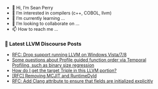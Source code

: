 - 👋 Hi, I’m Sean Perry
- 👀 I’m interested in compilers (c++, COBOL, llvm)
- 🌱 I’m currently learning ...
- 💞️ I’m looking to collaborate on ...
- 📫 How to reach me ...

<!---
s66perry/s66perry is a ✨ special ✨ repository because its `README.md` (this file) appears on your GitHub profile.
You can click the Preview link to take a look at your changes.
--->
### 📕 Latest LLVM Discourse Posts

<!-- DISCOURSE-LLVM:START -->
- [RFC: Drop support running LLVM on Windows Vista/7/8](https://discourse.llvm.org/t/rfc-drop-support-running-llvm-on-windows-vista-7-8/80619#post_14)
- [Some questions about Profile guided function order via Temporal Profiling, such as binary size regression](https://discourse.llvm.org/t/some-questions-about-profile-guided-function-order-via-temporal-profiling-such-as-binary-size-regression/80513#post_5)
- [How do I get the target Triple in this LLVM portion?](https://discourse.llvm.org/t/how-do-i-get-the-target-triple-in-this-llvm-portion/80636#post_1)
- [[RFC] Removing MCJIT and RuntimeDyld](https://discourse.llvm.org/t/rfc-removing-mcjit-and-runtimedyld/80464#post_17)
- [RFC: Add Clang attribute to ensure that fields are initialized explicitly](https://discourse.llvm.org/t/rfc-add-clang-attribute-to-ensure-that-fields-are-initialized-explicitly/80626#post_3)
<!-- DISCOURSE-LLVM:END -->
